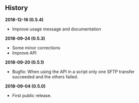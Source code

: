 History
-------

**2018-12-16 (0.5.4)**
- Improve usage message and documentation


**2018-09-24 (0.5.3)**

- Some minor corrections
- Improve API


**2018-09-20 (0.5.1)**

- Bugfix: When using the API in a script only one SFTP transfer succeeded and the others failed.


**2018-09-04 (0.5.0)**

- First public release.
